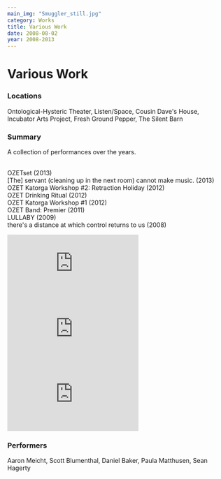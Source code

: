 ```yaml
---
main_img: "Smuggler_still.jpg"
category: Works
title: Various Work
date: 2008-08-02
year: 2008-2013
---
```

# Various Work
### Locations

Ontological-Hysteric Theater, Listen/Space, Cousin Dave's House, Incubator Arts Project, Fresh Ground Pepper, The Silent Barn

### Summary
A collection of performances over the years.<br><br>

OZETset (2013)<br>
[The] servant (cleaning up in the next room) cannot make music. (2013)<br>
OZET Katorga Workshop #2: Retraction Holiday (2012)<br>
OZET Drinking Ritual (2012)<br>
OZET Katorga Workshop #1 (2012)<br>
OZET Band: Premier (2011)<br>
LULLABY (2009)<br>
there's a distance at which control returns to us (2008)

<div class="row videos">
  <iframe class="col-sm-4 col-xs-12" src="https://www.youtube.com/embed/YU99RLUPTGE" frameborder="0" allowfullscreen></iframe>
  <iframe class="col-sm-4 col-xs-12" src="https://www.youtube.com/embed/20rdRL6R13w" frameborder="0" allowfullscreen></iframe>
  <iframe class="col-sm-4 col-xs-12" src="https://www.youtube.com/embed/jFyXxg6OMS8" frameborder="0" allowfullscreen></iframe>
</div>

### Performers

Aaron Meicht, Scott Blumenthal, Daniel Baker, Paula Matthusen, Sean Hagerty
